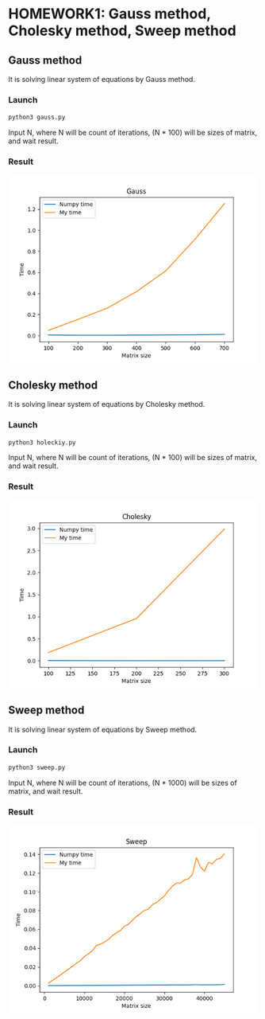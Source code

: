 # HOMEWORK1: Gauss method, Cholesky method, Sweep method
## Gauss method
It is solving linear system of equations by Gauss method.
### Launch
```bash
python3 gauss.py
```
Input N, where N will be count of iterations, (N * 100) will be sizes of matrix, and wait result.
### Result
![Gauss method](images/1.png "Gauss method")
## Cholesky method
It is solving linear system of equations by Cholesky method.
### Launch
```bash
python3 holeckiy.py
```
Input N, where N will be count of iterations, (N * 100) will be sizes of matrix, and wait result.
### Result
![Cholesky method](images/2.png "Cholesky method")
## Sweep method
It is solving linear system of equations by Sweep method.
### Launch
```bash
python3 sweep.py
```
Input N, where N will be count of iterations, (N * 1000) will be sizes of matrix, and wait result.
### Result
![Sweep method](images/3.png "Sweep method")



